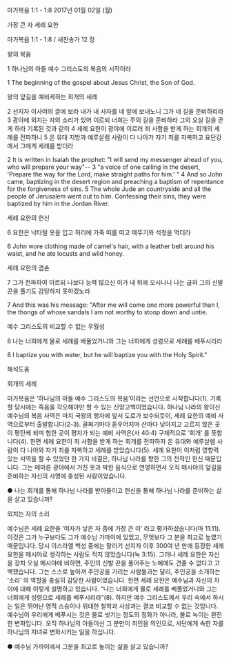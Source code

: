 마가복음 1:1 - 1:8 
2017년 01월 02일 (월)

가장 큰 자 세례 요한



마가복음 1:1 - 1:8 / 새찬송가 12 장


왕의 복음

1 하나님의 아들 예수 그리스도의 복음의 시작이라

1 The beginning of the gospel about Jesus Christ, the Son of God.

왕의 앞길을 예비케하는 회개의 세례

2 선지자 이사야의 글에 보라 내가 내 사자를 네 앞에 보내노니 그가 네 길을 준비하리라 3 광야에 외치는 자의 소리가 있어 이르되 너희는 주의 길을 준비하라 그의 오실 길을 곧게 하라 기록된 것과 같이 4 세례 요한이 광야에 이르러 죄 사함을 받게 하는 회개의 세례를 전파하니 5 온 유대 지방과 예루살렘 사람이 다 나아가 자기 죄를 자복하고 요단강에서 그에게 세례를 받더라

2 It is written in Isaiah the prophet: "I will send my messenger ahead of you, who will prepare your way"-- 3 "a voice of one calling in the desert, 'Prepare the way for the Lord, make straight paths for him.' " 4 And so John came, baptizing in the desert region and preaching a baptism of repentance for the forgiveness of sins. 5 The whole Jude an countryside and all the people of Jerusalem went out to him. Confessing their sins, they were baptized by him in the Jordan River.

세례 요한의 헌신

6 요한은 낙타털 옷을 입고 허리에 가죽 띠를 띠고 메뚜기와 석청을 먹더라

6 John wore clothing made of camel's hair, with a leather belt around his waist, and he ate locusts and wild honey.

세례 요한의 겸손

7 그가 전파하여 이르되 나보다 능력 많으신 이가 내 뒤에 오시나니 나는 굽혀 그의 신발끈을 풀기도 감당하지 못하겠노라

7 And this was his message: "After me will come one more powerful than I, the thongs of whose sandals I am not worthy to stoop down and untie.

예수 그리스도의 비교할 수 없는 우월성

8 나는 너희에게 물로 세례를 베풀었거니와 그는 너희에게 성령으로 세례를 베푸시리라

8 I baptize you with water, but he will baptize you with the Holy Spirit."

해석도움





회개의 세례

마가복음은 ‘하나님의 아들 예수 그리스도의 복음’이라는 선언으로 시작합니다(1). 기록할 당시에는 죽음을 각오해야만 할 수 있는 신앙고백이었습니다. 하나님 나라의 왕이신 예수님의 복음 사역은 마치 국왕의 행차에 앞서 도로가 보수되듯이, 세례 요한의 예비 사역으로부터 출발합니다(2-3). 골짜기마다 돋우어지며 산마다 낮아지고 고르지 않은 곳이 평탄케 되며 험한 곳이 평지가 되는 예비 사역은(사 40:4) 구체적으로 ‘회개’ 를 뜻합니다(4). 한편 세례 요한이 죄 사함을 받게 하는 회개를 전파하자 온 유대와 예루살렘 사람이 다 나아와 자기 죄를 자복하고 세례를 받았습니다(5). 세례 요한이 이처럼 영향력 있는 사역을 할 수 있었던 한 가지 비결은, 하나님 나라를 향한 그의 전적인 헌신 때문입니다. 그는 메마른 광야에서 거친 옷과 박한 음식으로 연명하면서 오직 메시야의 앞길을 준비하는 자신의 사명에 충성된 사람이었습니다.

● 나는 회개를 통해 하나님 나라를 받아들이고 헌신을 통해 하나님 나라를 준비하는 삶을 살고 있습니까?

외치는 자의 소리

예수님은 세례 요한을 ‘여자가 낳은 자 중에 가장 큰 이’ 라고 평가하셨습니다(마 11:11). 이것은 그가 누구보다도 그가 예수님 가까이에 있었고, 무엇보다 그 분을 최고로 높였기 때문입니다. 당시 이스라엘 백성 중에는 말라기 선지자 이후 300여 년 만에 등장한 세례 요한을 메시야로 생각하는 사람도 적지 않았습니다(눅 3:15). 그러나 세례 요한은 자신을 장차 오실 메시야에 비하면, 주인의 신발 끈을 풀어주는 노예에도 견줄 수 없다고 고백했습니다. 그는 스스로 높아져 주인공을 가리는 사람들과는 달리, 주인공을 소개하는 ‘소리’ 의 역할을 충실히 감당한 사람이었습니다. 한편 세례 요한은 예수님과 자신의 차이에 대해 이렇게 설명하고 있습니다. “나는 너희에게 물로 세례를 베풀었거니와 그는 너희에게 성령으로 세례를 베푸시리라”(8). 하지만 예수 그리스도께서 우리 속에서 하시는 일은 뛰어난 영적 스승이나 위대한 철학과 사상과는 결코 비교할 수 없는 것입니다. 예수님이 우리에게 베푸시는 것은 물로 씻기는 정도의 정화가 아니라, 불로 녹이는 완전한 변화입니다. 오직 하나님의 아들이신 그 분만이 죄인을 의인으로, 사단에게 속한 자를 하나님의 자녀로 변화시키는 일을 하십니다.

● 예수님 가까이에서 그분을 최고로 높이는 삶을 살고 있습니까?